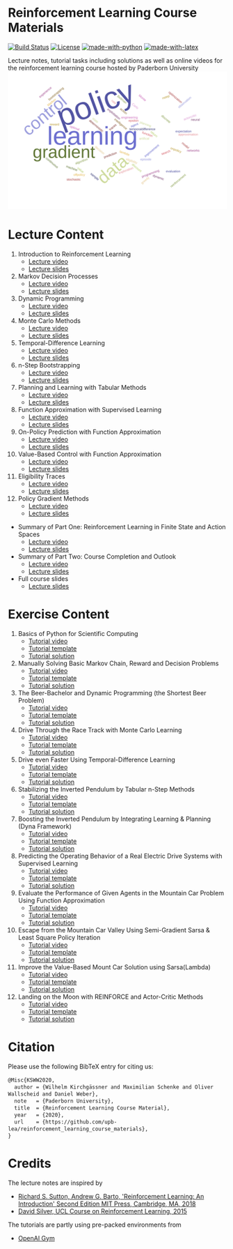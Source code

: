 Reinforcement Learning Course Materials
=======================================
[![Build Status](https://travis-ci.org/upb-lea/reinforcement_learning_course_materials.svg?branch=master)](https://travis-ci.org/upb-lea/reinforcement_learning_course_materials)
[![License](https://img.shields.io/github/license/mashape/apistatus.svg?maxAge=2592000)](https://github.com/upb-lea/reinforcement_learning_course_materials/blob/master/LICENSE)
[![made-with-python](https://img.shields.io/badge/Made%20with-Python-1f425f.svg)](https://www.python.org/)
[![made-with-latex](https://img.shields.io/badge/Made%20with-LaTeX-1f425f.svg)](https://www.latex-project.org/)

Lecture notes, tutorial tasks including solutions as well as online videos for the reinforcement learning course hosted by Paderborn University
![Example](./img/wordcloud.svg)

# Lecture Content

01. Introduction to Reinforcement Learning
    * [Lecture video](https://www.youtube.com/watch?v=9LLzaIJuu-E&feature=youtu.be)
    * [Lecture slides](https://groups.uni-paderborn.de/lea/share/lehre/reinforcementlearning/lecture_slides/built/Lecture01.pdf)   
02. Markov Decision Processes
    * [Lecture video](https://www.youtube.com/watch?v=WswYbJOyJUo&feature=youtu.be)
    * [Lecture slides](https://groups.uni-paderborn.de/lea/share/lehre/reinforcementlearning/lecture_slides/built/Lecture02.pdf) 
03. Dynamic Programming
    * [Lecture video](https://www.youtube.com/watch?v=RPHaH0c6k-I&feature=youtu.be)
    * [Lecture slides](https://groups.uni-paderborn.de/lea/share/lehre/reinforcementlearning/lecture_slides/built/Lecture03.pdf) 
04. Monte Carlo Methods
    * [Lecture video](https://www.youtube.com/watch?v=YsAm3w2ev0g&feature=youtu.be)
    * [Lecture slides](https://groups.uni-paderborn.de/lea/share/lehre/reinforcementlearning/lecture_slides/built/Lecture04.pdf) 
05. Temporal-Difference Learning
    * [Lecture video](https://www.youtube.com/watch?v=w10WMaYgCMQ)
    * [Lecture slides](https://groups.uni-paderborn.de/lea/share/lehre/reinforcementlearning/lecture_slides/built/Lecture05.pdf) 
06. n-Step Bootstrapping
    * [Lecture video](https://www.youtube.com/watch?v=HEt9z3CASn0&feature=youtu.be)
    * [Lecture slides](https://groups.uni-paderborn.de/lea/share/lehre/reinforcementlearning/lecture_slides/built/Lecture06.pdf) 
07. Planning and Learning with Tabular Methods
    * [Lecture video](https://www.youtube.com/watch?v=bLl3s2VgRag&feature=youtu.be)
    * [Lecture slides](https://groups.uni-paderborn.de/lea/share/lehre/reinforcementlearning/lecture_slides/built/Lecture07.pdf) 
08. Function Approximation with Supervised Learning
    * [Lecture video](https://www.youtube.com/watch?v=xitBw9azPKE&feature=youtu.be)
    * [Lecture slides](https://groups.uni-paderborn.de/lea/share/lehre/reinforcementlearning/lecture_slides/built/Lecture08.pdf) 
09. On-Policy Prediction with Function Approximation
    * [Lecture video](https://www.youtube.com/watch?v=vxenJGAFM4g&feature=youtu.be)
    * [Lecture slides](https://groups.uni-paderborn.de/lea/share/lehre/reinforcementlearning/lecture_slides/built/Lecture09.pdf) 
10. Value-Based Control with Function Approximation
    * [Lecture video](https://www.youtube.com/watch?v=YNf-ezTKB78)
    * [Lecture slides](https://groups.uni-paderborn.de/lea/share/lehre/reinforcementlearning/lecture_slides/built/Lecture10.pdf) 
11. Eligibility Traces
    * [Lecture video](https://www.youtube.com/watch?v=xLUXeASnqwE)
    * [Lecture slides](https://groups.uni-paderborn.de/lea/share/lehre/reinforcementlearning/lecture_slides/built/Lecture11.pdf) 
12. Policy Gradient Methods
    * [Lecture video](https://www.youtube.com/watch?v=pk3zIYW2-G8&feature=youtu.be)
    * [Lecture slides](https://groups.uni-paderborn.de/lea/share/lehre/reinforcementlearning/lecture_slides/built/Lecture12.pdf) 


* Summary of Part One: Reinforcement Learning in Finite State and Action Spaces
    * [Lecture video](https://www.youtube.com/watch?v=bRpWfOSvMTg)
    * [Lecture slides](https://groups.uni-paderborn.de/lea/share/lehre/reinforcementlearning/lecture_slides/built/Summary_Part_One.pdf) 
* Summary of Part Two: Course Completion and Outlook
    * [Lecture video](https://www.youtube.com/watch?v=4pYqOkXVX2w&feature=youtu.be)
    * [Lecture slides](https://groups.uni-paderborn.de/lea/share/lehre/reinforcementlearning/lecture_slides/built/Summary_Part_Two.pdf) 
* Full course slides
    * [Lecture slides](https://groups.uni-paderborn.de/lea/share/lehre/reinforcementlearning/lecture_slides/built/main.pdf)


# Exercise Content
01. Basics of Python for Scientific Computing
    * [Tutorial video](https://www.youtube.com/watch?v=MJXVQXkOEAA&feature=youtu.be)
    * [Tutorial template](../master/exercises/templates/ex01)
    * [Tutorial solution](../master/exercises/solutions/ex01) 
02. Manually Solving Basic Markov Chain, Reward and Decision Problems
    * [Tutorial video](https://www.youtube.com/watch?v=3PPIHd3lO4k)
    * [Tutorial template](../master/exercises/templates/ex02)
    * [Tutorial solution](../master/exercises/solutions/ex02) 
03. The Beer-Bachelor and Dynamic Programming (the Shortest Beer Problem)
    * [Tutorial video](https://www.youtube.com/watch?v=Z9QTRtJfZaM&feature=youtu.be)
    * [Tutorial template](../master/exercises/templates/ex03)
    * [Tutorial solution](../master/exercises/solutions/ex03) 
04. Drive Through the Race Track with Monte Carlo Learning
    * [Tutorial video](https://www.youtube.com/watch?v=GlL1d4Ivo_g&t=880s)
    * [Tutorial template](../master/exercises/templates/ex04)
    * [Tutorial solution](../master/exercises/solutions/ex04) 
05. Drive even Faster Using Temporal-Difference Learning
    * [Tutorial video](https://www.youtube.com/watch?v=eTFugChiOaE&feature=youtu.be)
    * [Tutorial template](../master/exercises/templates/ex05)
    * [Tutorial solution](../master/exercises/solutions/ex05) 
06. Stabilizing the Inverted Pendulum by Tabular n-Step Methods
    * [Tutorial video](https://www.youtube.com/watch?v=4ACrTBFRw50)
    * [Tutorial template](../master/exercises/templates/ex06)
    * [Tutorial solution](../master/exercises/solutions/ex06) 
07. Boosting the Inverted Pendulum by Integrating Learning & Planning (Dyna Framework)
    * [Tutorial video](https://www.youtube.com/watch?v=KXNu7xDZ9Bg&feature=youtu.be)
    * [Tutorial template](../master/exercises/templates/ex07)
    * [Tutorial solution](../master/exercises/solutions/ex07) 
08. Predicting the Operating Behavior of a Real Electric Drive Systems with Supervised Learning
    * [Tutorial video](https://www.youtube.com/watch?v=zxC87jRnT08)
    * [Tutorial template](../master/exercises/templates/ex08)
    * [Tutorial solution](../master/exercises/solutions/ex08) 
09. Evaluate the Performance of Given Agents in the Mountain Car Problem Using Function Approximation 
    * [Tutorial video](https://www.youtube.com/watch?v=zCv29hVyxNk&t=2162s)
    * [Tutorial template](../master/exercises/templates/ex09)
    * [Tutorial solution](../master/exercises/solutions/ex09) 
10. Escape from the Mountain Car Valley Using Semi-Gradient Sarsa & Least Square Policy Iteration
    * [Tutorial video](https://www.youtube.com/watch?v=FrMSB7Dgp7c&feature=youtu.be)
    * [Tutorial template](../master/exercises/templates/ex10)
    * [Tutorial solution](../master/exercises/solutions/ex10) 
11. Improve the Value-Based Mount Car Solution using Sarsa(Lambda)
    * [Tutorial video](https://www.youtube.com/watch?v=bhZGpuh5-6M)
    * [Tutorial template](../master/exercises/templates/ex11)
    * [Tutorial solution](../master/exercises/solutions/ex11) 
12. Landing on the Moon with REINFORCE and Actor-Critic Methods
    * [Tutorial video](https://www.youtube.com/watch?v=pk3zIYW2-G8&feature=youtu.be)
    * [Tutorial template](../master/exercises/templates/ex12)
    * [Tutorial solution](../master/exercises/solutions/ex12) 

# Citation
Please use the following BibTeX entry for citing us:

    @Misc{KSWW2020,
      author = {Wilhelm Kirchgässner and Maximilian Schenke and Oliver Wallscheid and Daniel Weber},
      note   = {Paderborn University},
      title  = {Reinforcement Learning Course Material},
      year   = {2020},
      url    = {https://github.com/upb-lea/reinforcement_learning_course_materials},
    }

# Credits
The lecture notes are inspired by
* [Richard S. Sutton, Andrew G. Barto, 'Reinforcement Learning: An Introduction' Second Edition MIT Press, Cambridge, MA, 2018](http://www.incompleteideas.net/book/the-book-2nd.html)
* [David Silver, UCL Course on Reinforcement Learning, 2015](https://www.davidsilver.uk/teaching/)

The tutorials are partly using pre-packed environments from
* [OpenAI Gym](https://gym.openai.com/)
